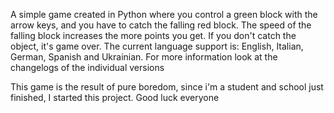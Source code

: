 A simple game created in Python where you control a green block with the arrow keys, and you have to catch the falling red block.
 The speed of the falling block increases the more points you get.
 If you don't catch the object, it's game over.
 The current language support is: English, Italian, German, Spanish and Ukrainian.
 For more information look at the changelogs of the individual versions

 This game is the result of pure boredom, since i'm a student and school just finished, I started this project.
 Good luck everyone
